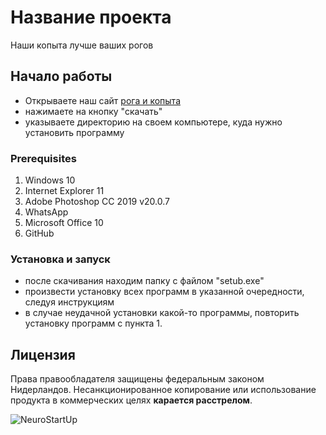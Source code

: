 # Название проекта
Наши копыта лучше ваших рогов
## Начало работы
* Открываете наш сайт [рога и копыта](https://roga_i_kopita)
* нажимаете на кнопку "скачать"
* указываете директорию на своем компьютере, куда нужно установить программу
### Prerequisites
1. Windows 10
1. Internet Explorer 11
1. Adobe Photoshop CC 2019 v20.0.7 
1. WhatsApp
1. Microsoft Office 10
1. GitHub
### Установка и запуск
- после скачивания находим папку с файлом "setub.exe"
- произвести установку всех программ в указанной очередности, следуя инструкциям
- в случае неудачной установки какой-то программы, повторить установку программ с пункта 1.
## Лицензия
Права правообладателя защищены федеральным законом Нидерландов. Несанкционированное копирование или использование продукта в коммерческих целях **карается расстрелом**.


![NeuroStartUp](https://camo.githubusercontent.com/c6727c717cad1e4820481abb87524f90782445c5/68747470733a2f2f692e696d6775722e636f6d2f495a4f525769492e706e67)